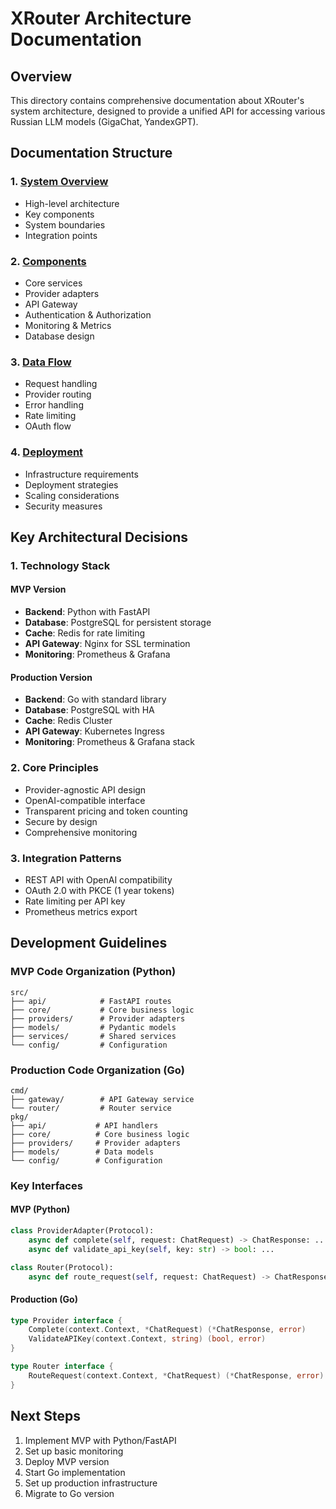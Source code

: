 # XRouter Architecture Documentation

## Overview
This directory contains comprehensive documentation about XRouter's system architecture, designed to provide a unified API for accessing various Russian LLM models (GigaChat, YandexGPT).

## Documentation Structure

### 1. [System Overview](./system-overview.md)
- High-level architecture
- Key components
- System boundaries
- Integration points

### 2. [Components](./components.md)
- Core services
- Provider adapters
- API Gateway
- Authentication & Authorization
- Monitoring & Metrics
- Database design

### 3. [Data Flow](./data-flow.md)
- Request handling
- Provider routing
- Error handling
- Rate limiting
- OAuth flow

### 4. [Deployment](./deployment.md)
- Infrastructure requirements
- Deployment strategies
- Scaling considerations
- Security measures

## Key Architectural Decisions

### 1. Technology Stack

#### MVP Version
- **Backend**: Python with FastAPI
- **Database**: PostgreSQL for persistent storage
- **Cache**: Redis for rate limiting
- **API Gateway**: Nginx for SSL termination
- **Monitoring**: Prometheus & Grafana

#### Production Version
- **Backend**: Go with standard library
- **Database**: PostgreSQL with HA
- **Cache**: Redis Cluster
- **API Gateway**: Kubernetes Ingress
- **Monitoring**: Prometheus & Grafana stack

### 2. Core Principles
- Provider-agnostic API design
- OpenAI-compatible interface
- Transparent pricing and token counting
- Secure by design
- Comprehensive monitoring

### 3. Integration Patterns
- REST API with OpenAI compatibility
- OAuth 2.0 with PKCE (1 year tokens)
- Rate limiting per API key
- Prometheus metrics export

## Development Guidelines

### MVP Code Organization (Python)
```
src/
├── api/            # FastAPI routes
├── core/           # Core business logic
├── providers/      # Provider adapters
├── models/         # Pydantic models
├── services/       # Shared services
└── config/         # Configuration
```

### Production Code Organization (Go)
```
cmd/
├── gateway/        # API Gateway service
└── router/         # Router service
pkg/
├── api/           # API handlers
├── core/          # Core business logic
├── providers/     # Provider adapters
├── models/        # Data models
└── config/        # Configuration
```

### Key Interfaces

#### MVP (Python)
```python
class ProviderAdapter(Protocol):
    async def complete(self, request: ChatRequest) -> ChatResponse: ...
    async def validate_api_key(self, key: str) -> bool: ...

class Router(Protocol):
    async def route_request(self, request: ChatRequest) -> ChatResponse: ...
```

#### Production (Go)
```go
type Provider interface {
    Complete(context.Context, *ChatRequest) (*ChatResponse, error)
    ValidateAPIKey(context.Context, string) (bool, error)
}

type Router interface {
    RouteRequest(context.Context, *ChatRequest) (*ChatResponse, error)
}
```

## Next Steps
1. Implement MVP with Python/FastAPI
2. Set up basic monitoring
3. Deploy MVP version
4. Start Go implementation
5. Set up production infrastructure
6. Migrate to Go version